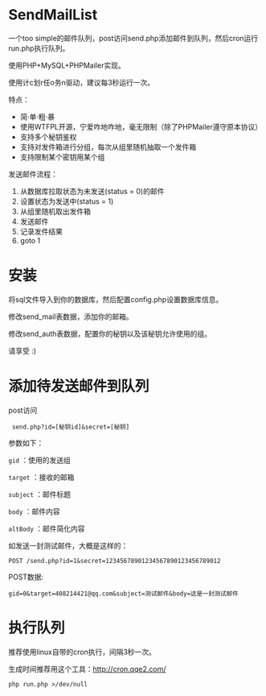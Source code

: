 # SendMailList
一个too simple的邮件队列，post访问send.php添加邮件到队列，然后cron运行run.php执行队列。

使用PHP+MySQL+PHPMailer实现。

使用计c划r任o务n驱动，建议每3秒运行一次。



特点：

* 简·单·粗·暴
* 使用WTFPL开源，宁爱咋地咋地，毫无限制（除了PHPMailer遵守原本协议）
* 支持多个秘钥鉴权
* 支持对发件箱进行分组，每次从组里随机抽取一个发件箱
* 支持限制某个密钥用某个组



发送邮件流程：
1. 从数据库拉取状态为未发送(status = 0)的邮件
2. 设置状态为发送中(status = 1)
3. 从组里随机取出发件箱
4. 发送邮件
5. 记录发件结果
6. goto 1



# 安装

将sql文件导入到你的数据库，然后配置config.php设置数据库信息。

修改send_mail表数据，添加你的邮箱。

修改send_auth表数据，配置你的秘钥以及该秘钥允许使用的组。

请享受 :)



# 添加待发送邮件到队列

post访问

``` send.php?id=[秘钥id]&secret=[秘钥]```

参数如下：

```gid``` ：使用的发送组

```target``` ：接收的邮箱

```subject``` ：邮件标题

```body``` ：邮件内容

```altBody``` ：邮件简化内容

如发送一封测试邮件，大概是这样的：

```POST /send.php?id=1&secret=12345678901234567890123456789012```

POST数据:

```gid=0&target=408214421@qq.com&subject=测试邮件&body=这是一封测试邮件```



# 执行队列

推荐使用linux自带的cron执行，间隔3秒一次。

生成时间推荐用这个工具：http://cron.qqe2.com/

```php run.php >/dev/null```
